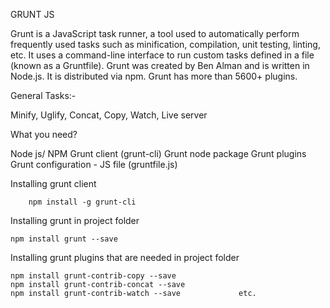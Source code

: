 GRUNT JS

Grunt is a JavaScript task runner, a tool used to automatically perform frequently used tasks such as minification, compilation, unit testing, linting, etc. It uses a command-line interface to run custom tasks defined in a file (known as a Gruntfile). Grunt was created by Ben Alman and is written in Node.js. It is distributed via npm. Grunt has more than 5600+ plugins.


General Tasks:-

Minify,
Uglify,
Concat,
Copy,
Watch,
Live server


What you need?

Node js/ NPM
Grunt client (grunt-cli)
Grunt node package
Grunt plugins
Grunt configuration - JS file (gruntfile.js)










Installing grunt client

     	npm install -g grunt-cli

Installing grunt in project folder

	npm install grunt --save

Installing grunt plugins that are needed in project folder

	npm install grunt-contrib-copy --save
	npm install grunt-contrib-concat --save
	npm install grunt-contrib-watch --save             etc.


